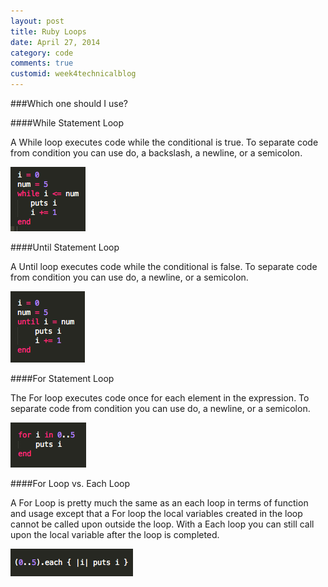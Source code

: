 ```yaml
---
layout: post
title: Ruby Loops
date: April 27, 2014
category: code
comments: true
customid: week4technicalblog
---
```

###Which one should I use?

####While Statement Loop

A While loop executes code while the conditional is true. To separate code from condition you can use do, a backslash, a newline, or a semicolon.

![alt tag](/units2_projects/images/while.png?raw=true) 


####Until Statement Loop

A Until loop executes code while the conditional is false. To separate code from condition you can use do, a newline, or a semicolon.

![alt tag](/units2_projects/images/until.png?raw=true) 

####For Statement Loop

The For loop executes code once for each element in the expression. To separate code from condition you can use do, a newline, or a semicolon.

![alt tag](/units2_projects/images/for.png?raw=true) 

####For Loop vs. Each Loop

A For Loop is pretty much the same as an each loop in terms of function and usage except that a For loop the local variables created in the loop cannot be called upon outside the loop. With a Each loop you can still call upon the local variable after the loop is completed.

![alt tag](/units2_projects/images/do.png?raw=true) 